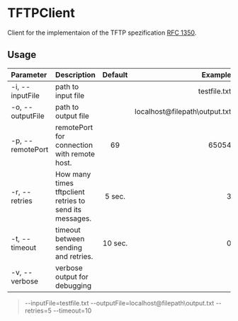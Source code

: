 # TFTPClient
Client for the implementaion of the TFTP spezification [RFC 1350](https://tools.ietf.org/html/rfc1350).

## Usage
| Parameter       | Description                                              | Default | Example                       |
| :--------------- |:--------------------------------------------------------| :-------:|------------------------------:|
| -i, --inputFile  | path to input file                                      |         | testfile.txt                  |
| -o, --outputFile | path to output file                                     |         | localhost@filepath\output.txt |
| -p, --remotePort | remotePort for connection with remote host.             | 69      | 65054 |
| -r, --retries    | How many times tftpclient retries to send its messages. | 5 sec.  | 3 |
| -t, --timeout    | timeout between sending and retries.                    | 10 sec. | 0 |
| -v, --verbose    | verbose output for debugging                        |         |  |

>--inputFile=testfile.txt --outputFile=localhost@filepath\output.txt --retries=5 --timeout=10
